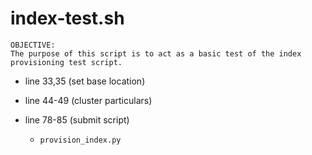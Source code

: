 # index-test.sh

```
OBJECTIVE:
The purpose of this script is to act as a basic test of the index provisioning test script.
```

- line 33,35 (set base location)
- line 44-49 (cluster particulars)

- line 78-85 (submit script)
  - `provision_index.py`
